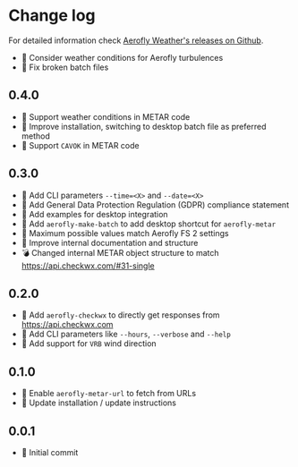 Change log
==========

For detailed information check [Aerofly Weather's releases on Github](https://github.com/fboes/aerofly-weather/releases).

* :gift: Consider weather conditions for Aerofly turbulences
* :pill: Fix broken batch files

0.4.0
-----

* :gift: Support weather conditions in METAR code
* :pill: Improve installation, switching to desktop batch file as preferred method
* :pill: Support `CAVOK` in METAR code

0.3.0
-----

* :gift: Add CLI parameters `--time=<X>` and `--date=<X>`
* :gift: Add General Data Protection Regulation (GDPR) compliance statement
* :gift: Add examples for desktop integration
* :gift: Add `aerofly-make-batch` to add desktop shortcut for `aerofly-metar`
* :pill: Maximum possible values match Aerofly FS 2 settings
* :wrench: Improve internal documentation and structure
* :bomb: Changed internal METAR object structure to match https://api.checkwx.com/#31-single

0.2.0
-----

* :gift: Add `aerofly-checkwx` to directly get responses from https://api.checkwx.com
* :gift: Add CLI parameters like `--hours`, `--verbose` and `--help`
* :pill: Add support for `VRB` wind direction

0.1.0
-----

* :gift: Enable `aerofly-metar-url` to fetch from URLs
* :gift: Update installation / update instructions

0.0.1
-----

* :gift: Initial commit

